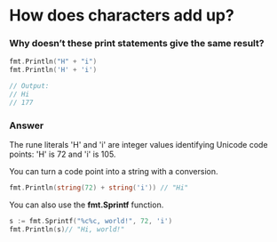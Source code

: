 # How does characters add up?

### Why doesn’t these print statements give the same result?

```go
fmt.Println("H" + "i")
fmt.Println('H' + 'i')

// Output:
// Hi
// 177
```

### Answer

The rune literals 'H' and 'i' are integer values identifying Unicode code points: 'H' is 72 and 'i' is 105.

You can turn a code point into a string with a conversion.

```go
fmt.Println(string(72) + string('i')) // "Hi"
```

You can also use the **fmt.Sprintf** function.

```go
s := fmt.Sprintf("%c%c, world!", 72, 'i')
fmt.Println(s)// "Hi, world!"
```
